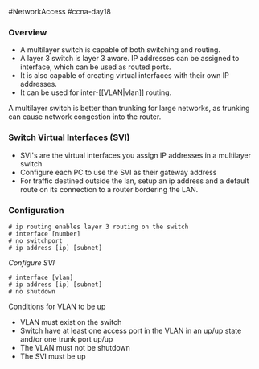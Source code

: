 #NetworkAccess #ccna-day18

### Overview

- A multilayer switch is capable of both switching and routing.
- A layer 3 switch is layer 3 aware. IP addresses can be assigned to interface, which can be used as routed ports.
- It is also capable of creating virtual interfaces with their own IP addresses.
- It can be used for inter-[[VLAN|vlan]] routing.

 A multilayer switch is better than trunking for large networks, as trunking can cause network congestion into the router.

### Switch Virtual Interfaces (SVI)
- SVI's are the virtual interfaces you assign IP addresses in a multilayer switch
- Configure each PC to use the SVI as their gateway address
- For traffic destined outside the lan, setup an ip address and a default route on its connection to a router bordering the LAN.

### Configuration
```ios
# ip routing enables layer 3 routing on the switch
# interface [number]
# no switchport
# ip address [ip] [subnet]
```

*Configure SVI*
```ios
# interface [vlan]
# ip address [ip] [subnet]
# no shutdown
```

Conditions for VLAN to be up
- VLAN must exist on the switch
- Switch have at least one access port in the VLAN in an up/up state and/or one trunk port up/up
- The VLAN must not be shutdown
- The SVI must be up
